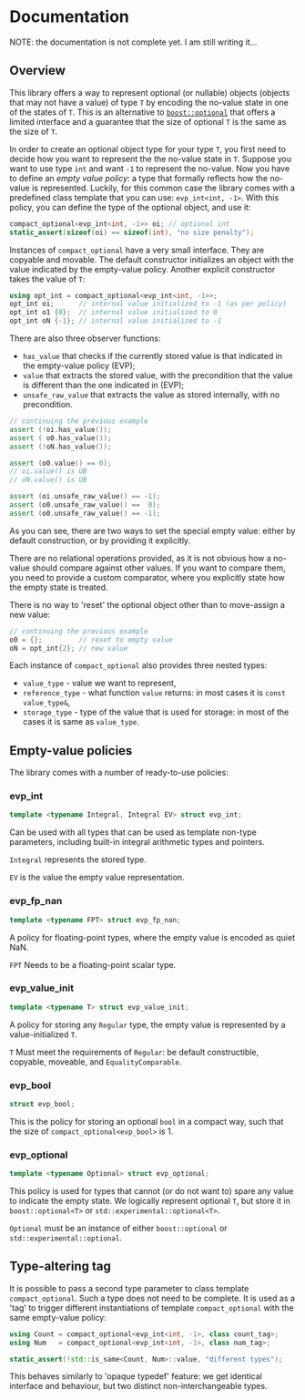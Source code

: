 # Documentation

NOTE: the documentation is not complete yet. I am still writing it...

## Overview

This library offers a way to represent optional (or nullable) objects (objects that may not have a value) of type `T`
by encoding the no-value state in one of the states of `T`. This is an alternative to [`boost::optional`](http://www.boost.org/doc/libs/1_59_0/libs/optional/doc/html/index.html) that offers a limited interface and a guarantee that the size of optional `T` is the same as the size of `T`.

In order to create an optional object type for your type `T`, you first need to decide how you want to represent the the no-value state in `T`. Suppose you want to use type `int` and want `-1` to represent the no-value. Now you have to define an _empty value policy_: a type that formally reflects how the no-value is represented. Luckily, for this common case the library comes with a predefined class template that you can use: `evp_int<int, -1>`. With this policy, you can define the type of the optional object, and use it:

```c++
compact_optional<evp_int<int, -1>> oi; // optional int
static_assert(sizeof(oi) == sizeof(int), "no size penalty");
```

Instances of `compact_optional` have a very small interface. They are copyable and movable. The default constructor initializes an object with the value indicated by the empty-value policy. Another explicit constructor takes the value of `T`:

```c++
using opt_int = compact_optional<evp_int<int, -1>>;
opt_int oi;      // internal value initialized to -1 (as per policy)
opt_int o1 {0};  // internal value initialized to 0
opt_int oN {-1}; // internal value initialized to -1
```

There are also three observer functions:
* `has_value` that checks if the currently stored value is that indicated in the empty-value policy (EVP); 
* `value` that extracts the stored value, with the precondition that the value is different than the one indicated in (EVP);
* `unsafe_raw_value` that extracts the value as stored internally, with no precondition.

```c++
// continuing the previous example
assert (!oi.has_value());
assert ( o0.has_value());
assert (!oN.has_value());

assert (o0.value() == 0);
// oi.value() is UB
// oN.value() is UB

assert (oi.unsafe_raw_value() == -1);
assert (o0.unsafe_raw_value() ==  0);
assert (o0.unsafe_raw_value() == -1);
```

As you can see, there are two ways to set the special empty value: either by default construction, or by providing it explicitly.

There are no relational operations provided, as it is not obvious how a no-value should compare against other values.
If you want to compare them, you need to provide a custom comparator, where you explicitly state how the empty state is treated.

There is no way to 'reset' the optional object other than to move-assign a new value:

```c++
// continuing the previous example
o0 = {};         // reset to empty value
oN = opt_int{2}; // new value
```

Each instance of `compact_optional` also provides three nested types:
* `value_type` - value we want to represent,
* `reference_type` - what function `value` returns: in most cases it is `const value_type&`,
* `storage_type` - type of the value that is used for storage: in most of the cases it is same as `value_type`.

## Empty-value policies

The library comes with a number of ready-to-use policies:

### evp_int

```c++
template <typename Integral, Integral EV> struct evp_int;
```

Can be used with all types that can be used as template non-type parameters, including built-in integral arithmetic types and pointers.

`Integral` represents the stored type.

`EV` is the value the empty value representation.

### evp_fp_nan

```c++
template <typename FPT> struct evp_fp_nan;
```

A policy for floating-point types, where the empty value is encoded as quiet NaN.

`FPT` Needs to be a floating-point scalar type.

### evp_value_init

```c++
template <typename T> struct evp_value_init;
```

A policy for storing any `Regular` type, the empty value is represented by a value-initialized `T`.

`T` Must meet the requirements of `Regular`: be default constructible, copyable, moveable, and `EqualityComparable`.

### evp_bool

```c++
struct evp_bool;
```

This is the policy for storing an optional `bool` in a compact way, such that the size of `compact_optional<evp_bool>` is 1.

### evp_optional

```c++
template <typename Optional> struct evp_optional;
```

This policy is used for types that cannot (or do not want to) spare any value to indicate the empty state. We logically represent optional `T`, but store it in `boost::optional<T>` or `std::experimental::optional<T>`.

`Optional` must be an instance of either `boost::optional` or `std::experimental::optional`.


## Type-altering tag

It is possible to pass a second type parameter to class template `compact_optional`.
Such a type does not need to be complete. It is used as a 'tag' to trigger different
instantiations of template `compact_optional` with the same empty-value policy:

```c++
using Count = compact_optional<evp_int<int, -1>, class count_tag>;
using Num   = compact_optional<evp_int<int, -1>, class num_tag>;

static_assert(!std::is_same<Count, Num>::value, "different types");
```

This behaves similarly to 'opaque typedef' feature: we get identical interface and behaviour, but two distinct non-interchangeable types.
